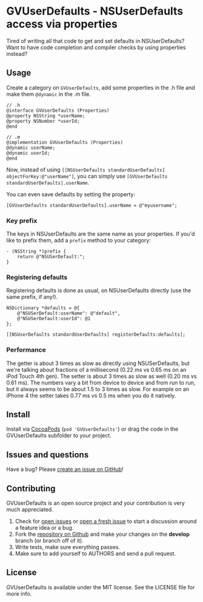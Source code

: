 # GVUserDefaults - NSUserDefaults access via properties

Tired of writing all that code to get and set defaults in NSUserDefaults? Want to have code completion and compiler checks by using properties instead?

## Usage
Create a category on `GVUserDefaults`, add some properties in the .h file and make them `@dynamic` in the .m file.

    // .h
    @interface GVUserDefaults (Properties)
    @property NSString *userName;
    @property NSNumber *userId;
    @end

    // .m
    @implementation GVUserDefaults (Properties)
    @dynamic userName;
    @dynamic userId;
    @end

Now, instead of using `[[NSUserDefaults standardUserDefaults] objectForKey:@"userName"]`, you can simply use `[GVUserDefaults standardUserDefaults].userName`.

You can even save defaults by setting the property:

    [GVUserDefaults standardUserDefaults].userName = @"myusername";

### Key prefix
The keys in NSUserDefaults are the same name as your properties. If you'd like to prefix them, add a `prefix` method to your category:

    - (NSString *)prefix {
        return @"NSUSerDefault:";
    }

### Registering defaults
Registering defaults is done as usual, on NSUserDefaults directly (use the same prefix, if any!).

    NSDictionary *defaults = @{
        @"NSUSerDefault:userName": @"default",
        @"NSUSerDefault:userId": @1
    };

    [[NSUserDefaults standardUserDefaults] registerDefaults:defaults];


### Performance
The getter is about 3 times as slow as directly using NSUSerDefaults, but we're talking about fractions of a millisecond (0.22 ms vs 0.65 ms on an iPod Touch 4th gen). The setter is about 3 times as slow as well (0.20 ms vs 0.61 ms). 
The numbers vary a bit from device to device and from run to run, but it always seems to be about 1.5 to 3 times as slow. For example on an iPhone 4 the setter takes 0.77 ms vs 0.5 ms when you do it natively.


## Install
Install via [CocoaPods](http://cocoapods.org) (`pod 'GVUserDefaults'`) or drag the code in the GVUserDefaults subfolder to your project.


## Issues and questions
Have a bug? Please [create an issue on GitHub](https://github.com/gangverk/GVUserDefaults/issues)!


## Contributing
GVUserDefaults is an open source project and your contribution is very much appreciated.

1. Check for [open issues](https://github.com/gangverk/GVUserDefaults/issues) or [open a fresh issue](https://github.com/gangverk/GVUserDefaults/issues/new) to start a discussion around a feature idea or a bug.
2. Fork the [repository on Github](https://github.com/gangverk/GVUserDefaults) and make your changes on the **develop** branch (or branch off of it).
3. Write tests, make sure everything passes.
4. Make sure to add yourself to AUTHORS and send a pull request.


## License
GVUserDefaults is available under the MIT license. See the LICENSE file for more info.
